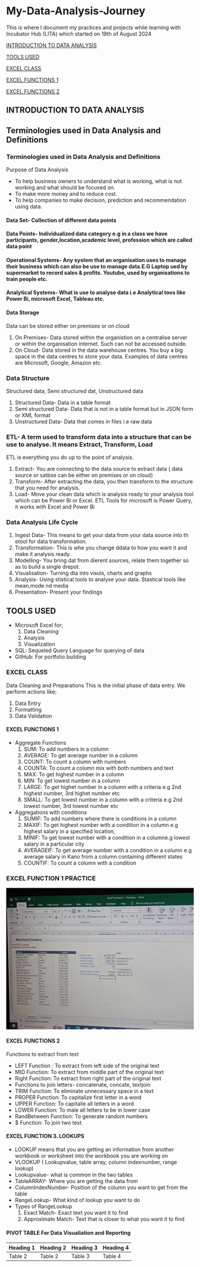# My-Data-Analysis-Journey

This is where I document my practices and projects  while learning with Incubator Hub (LITA) which started on 19th of August 2024

[INTRODUCTION TO DATA ANALYSIS](#introduction-to-data-analysis)

[TOOLS USED](#tools-used)

[EXCEL CLASS](#excel-class)

[EXCEL FUNCTIONS 1](#excel-functions-1)

[EXCEL FUNCTIONS 2](#excel-functions-2)

## INTRODUCTION TO DATA ANALYSIS
Terminologies used in Data Analysis and Definitions 
---
### Terminologies used in Data Analysis and Definitions 
  Purpose of Data Analysis
- To help business owners to understand what is working, what is not working and what should be focused on.
- To make more money and to reduce cost. 
- To help companies to make decision, prediction and recommendation using data.
#### Data Set- Collection of different data points
#### Data Points- Individualized data category e.g in a class we have participants, gender,location,academic level, profession which are called data point
#### Operational Systems- Any system that an organisation uses to manage their business which can also be use to manage data.E.G Laptop ued by supermarket to record sales & profits. Youtube, used by organisations to train people etc.
#### Analytical Systems- What is use to analyse data i.e Analytical toos like Power Bi, microsoft Excel, Tableau etc.
#### Data Storage
Data can be stored either on premises or on cloud
1. On Premises- Data stored within the organistion on a centralise server or within the organisation internet. Such can not be accessed outside.
2. On Cloud- Data stored in the data warehouse centres. You buy a big space in the data centres to store your data. Examples of data centres are Microsoft, Google, Amazon etc.
### Data Structure
Structured data, Semi structured dat, Unstructured data
1. Structured Data- Data in a table format
2. Semi structured Data- Data that is not in a table format but in JSON form or XML format
3. Unstructured Data- Data that comes in files i.e raw data
### ETL- A term used to transform data into a structure that can be use to analyse. It means Extract, Transform, Load
ETL is everything you do up to the point of analysis.
1. Extract- You are connecting to the data source to extract data ( data source or satbse can be either on premises or on cloud)
2. Transform- After extracting the data, you then transform to the structure that you need for analysis.
3. Load- Move your clean data which is analysis ready to your analysis tool which can be Power Bi or Excel.
ETL Tools for microsoft is Power Query, it works with Excel and Power Bi
### Data Analysis Life Cycle
1. Ingest Data- This means to get your data from your data source into th etool for data transformation.
2. Transformation- This is whe you change ddata to how you want it and make it analysis ready.
3. Modelling- You bring dat from dierent sources, relate them together so as to build a single drepot.
4. Visualisation- Turning dta into visuls, charts and graphs
5. Analysis- Using stistical tools to analyse your data. Stastical tools like mean,mode nd media
6. Presentation- Present your findings
## TOOLS USED
- Microsoft Excel for;
  1. Data Cleaning
  2. Analysis
  3. Visualization
- SQL: Sequeled Query Language for querying of data
- GitHub: For portfolio building   
 
### EXCEL CLASS
Data Cleaning and Preparations
This is the initial phase of data entry. We perform actions like;
 1. Data Entry
 2. Formatting
 3. Data Validation
#### EXCEL FUNCTIONS 1
- Aggregate Functions
  1. SUM: To add numbers in a column
  2. AVERAGE: To get average number in a column
  3. COUNT: To count a column with numbers
  4. COUNTA: To count a column mix with both numbers and text
  5. MAX: To get highest number in a column
  6. MIN: To get lowest number in a column 
  7. LARGE: To get highet number in a column with a criteria e.g 2nd highest number, 3rd highet number etc
  8. SMALL: To get lowest number in a column with a criteria e.g 2nd lowest number, 3rd lowest number etc 
- Aggregations with conditions
  1. SUMIF: To add numbers where there is conditions in a column
  2. MAXIF: To get highest number with a condition in a column e.g highest salary in a specified location,
  3. MINIF: To get lowest number with a condition in a columne.g lowest salary in a particular city 
  4. AVERAGEIF: To get average number with a condition in a column e.g average salary in Kano from a column containing different states
  5. COUNTIF: To count a column with a condition
### EXCEL FUNCTION 1 PRACTICE
![](https://github.com/olawumiezeh/My-Data-Analysis-Journey/blob/main/Aggregate%20Functions.jpg)


#### EXCEL FUNCTIONS 2
Functions to extract from text
- LEFT Function : To extract from left side of the original text
- MID Function: To extract from middle part of the original text
- Right Function: To extract from right part of the original text
- Functions to join letters- concatenate, concate, textjoin
- TRIM Function: To eliminate unnecessary space in a text
- PROPER Function: To capitalize first letter in a word
- UPPER Function: To capitalie all letters in a word
- LOWER Function: To male all letters to be in lower case
- RandBetween Function: To generate random numbers
- $ Function: To join two text
#### EXCEL FUNCTION 3. LOOKUPS
- LOOKUP means that you are getting an information from another workbook or worksheet into the workbook you are working on
- VLOOKUP ( Lookupvalue, table array, column indexnumber, range lookup)
- Lookupvalue- what is common in the two tables
- TableARRAY- Where you are getting the data from
- ColumnIndexNumber- Position of the column you want to get from the table
- RangeLookup- What kind of lookup you want to do
- Types of RangeLookup
   1. Exact Match- Exact text you want it to find
   2. Approximate Match- Text that is closer to what you want it to find  
#### PIVOT TABLE For Data Visualiation and Reporting


|Heading 1|Heading 2| Heading 3| Heading 4|
|---------|---------|----------|----------|
|Table 2|Table 2|Table 3|Table 4|













